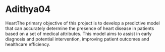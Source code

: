 # Adithya04
HeartThe primary objective of this project is to develop a predictive model that can accurately determine the presence of heart disease in patients based on a set of medical attributes. This model aims to assist in early diagnosis and potential intervention, improving patient outcomes and healthcare efficiency. 
